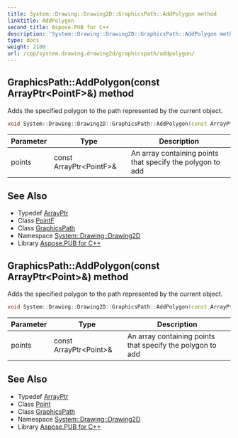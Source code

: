 ```yaml
---
title: System::Drawing::Drawing2D::GraphicsPath::AddPolygon method
linktitle: AddPolygon
second_title: Aspose.PUB for C++
description: 'System::Drawing::Drawing2D::GraphicsPath::AddPolygon method. Adds the specified polygon to the path represented by the current object in C++.'
type: docs
weight: 2100
url: /cpp/system.drawing.drawing2d/graphicspath/addpolygon/
---
```

## GraphicsPath::AddPolygon(const ArrayPtr\<PointF\>\&) method


Adds the specified polygon to the path represented by the current object.

```cpp
void System::Drawing::Drawing2D::GraphicsPath::AddPolygon(const ArrayPtr<PointF> &points)
```


| Parameter | Type | Description |
| --- | --- | --- |
| points | const ArrayPtr\<PointF\>\& | An array containing points that specify the polygon to add |

## See Also

* Typedef [ArrayPtr](../../../system/arrayptr/)
* Class [PointF](../../../system.drawing/pointf/)
* Class [GraphicsPath](../)
* Namespace [System::Drawing::Drawing2D](../../)
* Library [Aspose.PUB for C++](../../../)
## GraphicsPath::AddPolygon(const ArrayPtr\<Point\>\&) method


Adds the specified polygon to the path represented by the current object.

```cpp
void System::Drawing::Drawing2D::GraphicsPath::AddPolygon(const ArrayPtr<Point> &points)
```


| Parameter | Type | Description |
| --- | --- | --- |
| points | const ArrayPtr\<Point\>\& | An array containing points that specify the polygon to add |

## See Also

* Typedef [ArrayPtr](../../../system/arrayptr/)
* Class [Point](../../../system.drawing/point/)
* Class [GraphicsPath](../)
* Namespace [System::Drawing::Drawing2D](../../)
* Library [Aspose.PUB for C++](../../../)
